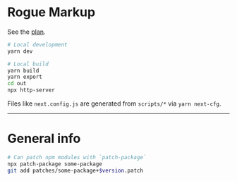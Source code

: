 # Rogue Markup

See the [plan](docs/plan.md).

```sh
# Local development
yarn dev

# Local build
yarn build
yarn export
cd out
npx http-server
```

Files like `next.config.js` are generated from `scripts/*` via `yarn next-cfg`.


---

# General info

```sh
# Can patch npm modules with `patch-package`
npx patch-package some-package
git add patches/some-package+$version.patch
```
